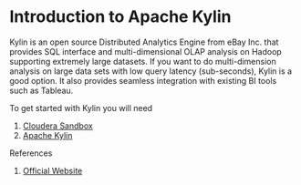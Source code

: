 # Introduction to Apache Kylin

Kylin is an open source Distributed Analytics Engine from eBay Inc. that provides SQL interface and multi-dimensional OLAP analysis on Hadoop supporting extremely large datasets. 
If you want to do multi-dimension analysis on large data sets with low query latency (sub-seconds), Kylin is a good option. It also provides seamless integration with existing BI tools such as Tableau.

To get started with Kylin you will need

1. [Cloudera Sandbox](http://www.cloudera.com/downloads/quickstart_vms/5-7.html)
2. [Apache Kylin](http://wwwftp.ciril.fr/pub/apache/kylin/apache-kylin-1.5.2.1/)



References

1. [Official Website](http://kylin.apache.org/)
